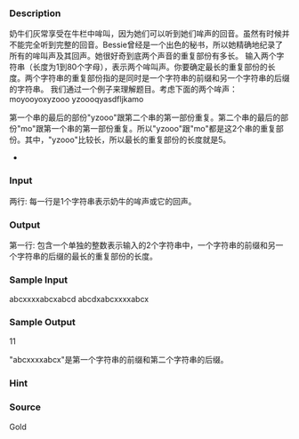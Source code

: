 
### Description
奶牛们灰常享受在牛栏中哞叫，因为她们可以听到她们哞声的回音。虽然有时候并不能完全听到完整的回音。Bessie曾经是一个出色的秘书，所以她精确地纪录了所有的哞叫声及其回声。她很好奇到底两个声音的重复部份有多长。 
输入两个字符串（长度为1到80个字母），表示两个哞叫声。你要确定最长的重复部份的长度。两个字符串的重复部份指的是同时是一个字符串的前缀和另一个字符串的后缀的字符串。 
我们通过一个例子来理解题目。考虑下面的两个哞声： 
    moyooyoxyzooo
    yzoooqyasdfljkamo

第一个串的最后的部份"yzooo"跟第二个串的第一部份重复。第二个串的最后的部份"mo"跟第一个串的第一部份重复。所以"yzooo"跟"mo"都是这2个串的重复部份。其中，"yzooo"比较长，所以最长的重复部份的长度就是5。 

- 

### Input
两行: 每一行是1个字符串表示奶牛的哞声或它的回声。
 
### Output

第一行: 包含一个单独的整数表示输入的2个字符串中，一个字符串的前缀和另一个字符串的后缀的最长的重复部份的长度。

### Sample Input

abcxxxxabcxabcd 
abcdxabcxxxxabcx 

### Sample Output
11 

"abcxxxxabcx"是第一个字符串的前缀和第二个字符串的后缀。 

### Hint

### Source
Gold